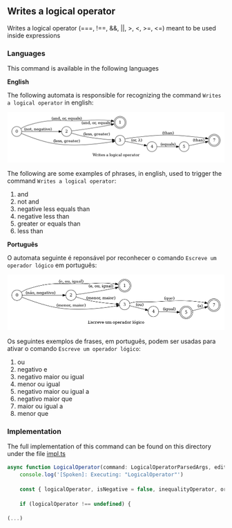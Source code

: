 ## Writes a logical operator

Writes a logical operator (===, !==, &&, ||, >, <, >=, <=) meant to be used inside expressions

### Languages

This command is available in the following languages

**English**

The following automata is responsible for recognizing the command `Writes a logical operator` in english:

![English](phrase_en-US.png)

The following are some examples of phrases, in english, used to trigger the command `Writes a logical operator`:

1. and
2. not and
3. negative less equals than
4. negative less than
5. greater or equals than
6. less than

**Português**

O automata seguinte é reponsável por reconhecer o comando `Escreve um operador lógico` em português:

![Português](phrase_pt-BR.png)

Os seguintes exemplos de frases, em português, podem ser usadas para ativar o comando `Escreve um operador lógico`:

1. ou
2. negativo e
3. negativo maior ou igual
4. menor ou igual
5. negativo maior ou igual a
6. negativo maior que
7. maior ou igual a
8. menor que

### Implementation

The full implementation of this command can be found on this directory under the file [impl.ts](impl.ts)

```typescript
async function LogicalOperator(command: LogicalOperatorParsedArgs, editor: Editor, context: {}) {
    console.log('[Spoken]: Executing: "LogicalOperator"')

    const { logicalOperator, isNegative = false, inequalityOperator, orEqual = false } = command

    if (logicalOperator !== undefined) {

(...)
```